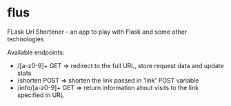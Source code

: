 flus
====

FLask Url Shortener - an app to play with Flask and some other technologies

Available endpoints:

- /[a-z0-9]+ GET => redirect to the full URL, store request data and update stats
- /shorten POST => shorten the link passed in 'link' POST variable
- /info/[a-z0-9]+ GET => return information about visits to the link specified in URL
